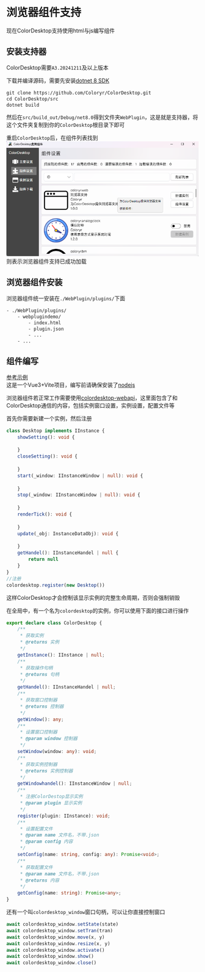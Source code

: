 # 浏览器组件支持

现在ColorDesktop支持使用html与js编写组件  

## 安装支持器

ColorDesktop需要`A3.20241211`及以上版本

下载并编译源码，需要先安装[dotnet 8 SDK](https://dotnet.microsoft.com/en-us/download/dotnet/8.0)
```
git clone https://github.com/Coloryr/ColorDesktop.git
cd ColorDesktop/src
dotnet build
```

然后在`src/build_out/Debug/net8.0`得到文件夹`WebPlugin`，这是就是支持器，将这个文件夹复制到你的`ColorDesktop`根目录下即可

重启`ColorDesktop`后，在组件列表找到  
![](./pic/pic58.png)  
则表示浏览器组件支持已成功加载

## 浏览器组件安装

浏览器组件统一安装在`./WebPlugin/plugins/`下面   
```
- ./WebPlugin/plugins/
    - webplugindemo/
        - index.html
        - plugin.json
        - ...
    - ... 
```

## 组件编写
[参考示例](./src/Demo/webplugindemo/)  
这是一个Vue3+Vite项目，编写前请确保安装了[nodejs](https://nodejs.org/)

浏览器组件若正常工作需要使用[colordesktop-webapi](./src//ColorDesktop.WebApi/)，这里面包含了和ColorDesktop通信的内容，包括实例窗口设置，实例设置，配置文件等  

首先你需要新建一个实例，然后注册
```ts
class Desktop implements IInstance {
    showSetting(): void {
        
    }
    closeSetting(): void {
        
    }
    start(_window: IInstanceWindow | null): void {
        
    }
    stop(_window: IInstanceWindow | null): void {
        
    }
    renderTick(): void {

    }
    update(_obj: InstanceDataObj): void {
        
    }
    getHandel(): IInstanceHandel | null {
        return null
    }
}
//注册
colordesktop.register(new Desktop())
```
这样ColorDesktop才会控制该显示实例的完整生命周期，否则会强制销毁

在全局中，有一个名为`colordesktop`的实例，你可以使用下面的接口进行操作
```ts
export declare class ColorDesktop {
    /**
     * 获取实例
     * @returns 实例
     */
    getInstance(): IInstance | null;
    /**
     * 获取操作句柄
     * @returns 句柄
     */
    getHandel(): IInstanceHandel | null;
    /**
     * 获取窗口控制器
     * @returns 控制器
     */
    getWindow(): any;
    /**
     * 设置窗口控制器
     * @param window 控制器
     */
    setWindow(window: any): void;
    /**
     * 获取实例控制器
     * @returns 实例控制器
     */
    getWindowhandel(): IInstanceWindow | null;
    /**
     * 注册ColorDestop显示实例
     * @param plugin 显示实例
     */
    register(plugin: IInstance): void;
    /**
     * 设置配置文件
     * @param name 文件名，不带.json
     * @param config 内容
     */
    setConfig(name: string, config: any): Promise<void>;
    /**
     * 获取配置文件
     * @param name 文件名，不带.json
     * @returns 内容
     */
    getConfig(name: string): Promise<any>;
}
```
还有一个叫`colordesktop_window`窗口句柄，可以让你直接控制窗口
```js
await colordesktop_window.setState(state)
await colordesktop_window.setTran(tran)
await colordesktop_window.move(x, y)
await colordesktop_window.resize(x, y)
await colordesktop_window.activate()
await colordesktop_window.show()
await colordesktop_window.close()
```